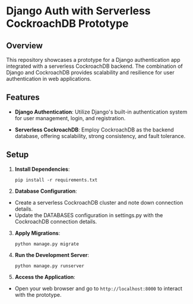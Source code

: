 # Django Auth with Serverless CockroachDB Prototype

## Overview

This repository showcases a prototype for a Django authentication app integrated with a serverless CockroachDB backend. The combination of Django and CockroachDB provides scalability and resilience for user authentication in web applications.

## Features

- **Django Authentication**: Utilize Django's built-in authentication system for user management, login, and registration.

- **Serverless CockroachDB**: Employ CockroachDB as the backend database, offering scalability, strong consistency, and fault tolerance.

## Setup

1. **Install Dependencies**:

   ```
   pip install -r requirements.txt
   ```

2. **Database Configuration**:

- Create a serverless CockroachDB cluster and note down connection details.
- Update the DATABASES configuration in settings.py with the CockroachDB connection details.

3. **Apply Migrations**:
   ```
   python manage.py migrate
   ```

4. **Run the Development Server**:
   ```
   python manage.py runserver
   ```

5. **Access the Application**:

- Open your web browser and go to `http://localhost:8000` to interact with the prototype.
